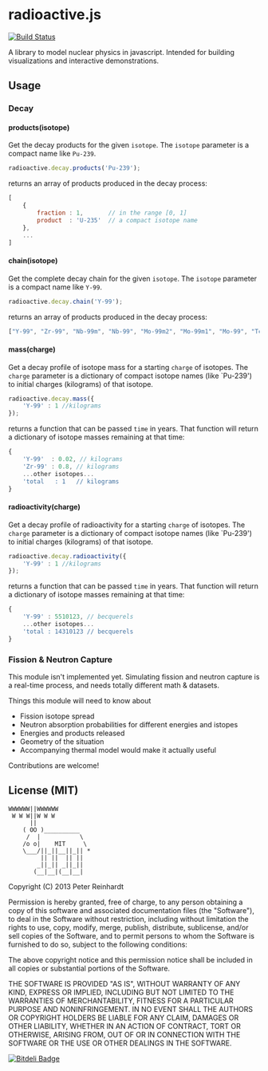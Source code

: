 radioactive.js
===============

[![Build Status](https://travis-ci.org/reinpk/radioactive.png?branch=master)](https://travis-ci.org/reinpk/radioactive)


A library to model nuclear physics in javascript. Intended for building visualizations and interactive demonstrations.

## Usage

### Decay

#### products(isotope)
Get the decay products for the given `isotope`. The `isotope` parameter is a compact name like `Pu-239`.

```javascript
radioactive.decay.products('Pu-239');
```

returns an array of products produced in the decay process:

```javascript
[
    {
        fraction : 1,       // in the range [0, 1]
        product  : 'U-235'  // a compact isotope name
    },
    ...
]
```

#### chain(isotope)
Get the complete decay chain for the given `isotope`. The `isotope` parameter is a compact name like `Y-99`.

```javascript
radioactive.decay.chain('Y-99');
```

returns an array of products produced in the decay process:

```javascript
["Y-99", "Zr-99", "Nb-99m", "Nb-99", "Mo-99m2", "Mo-99m1", "Mo-99", "Tc-99m", "Tc-99"]
```

#### mass(charge)
Get a decay profile of isotope mass for a starting `charge` of isotopes. The `charge` parameter is a dictionary of compact isotope names (like `Pu-239') to initial charges (kilograms) of that isotope.

```javascript
radioactive.decay.mass({
    'Y-99' : 1 //kilograms
});
```

returns a function that can be passed `time` in years. That function will return a dictionary of isotope masses remaining at that time:

```javascript
{
    'Y-99'  : 0.02, // kilograms
    'Zr-99' : 0.8, // kilograms
    ...other isotopes...
    'total   : 1   // kilograms
}
```

#### radioactivity(charge)
Get a decay profile of radioactivity for a starting `charge` of isotopes. The `charge` parameter is a dictionary of compact isotope names (like `Pu-239') to initial charges (kilograms) of that isotope.

```javascript
radioactive.decay.radioactivity({
    'Y-99' : 1 //kilograms
});
```

returns a function that can be passed `time` in years. That function will return a dictionary of isotope masses remaining at that time:

```javascript
{
    'Y-99' : 5510123, // becquerels
    ...other isotopes...
    'total : 14310123 // becquerels
}
```

### Fission & Neutron Capture
This module isn't implemented yet. Simulating fission and neutron capture is a real-time process, and needs totally different math & datasets.

Things this module will need to know about

+ Fission isotope spread
+ Neutron absorption probabilities for different energies and istopes
+ Energies and products released
+ Geometry of the situation
+ Accompanying thermal model would make it actually useful

Contributions are welcome!

## License (MIT)

    WWWWWW||WWWWWW
     W W W||W W W
          ||
        ( OO )__________
         /  |           \
        /o o|    MIT     \
        \___/||_||__||_|| *
             || ||  || ||
            _||_|| _||_||
           (__|__|(__|__|

Copyright (C) 2013 Peter Reinhardt

Permission is hereby granted, free of charge, to any person obtaining a copy of this software and associated documentation files (the "Software"), to deal in the Software without restriction, including without limitation the rights to use, copy, modify, merge, publish, distribute, sublicense, and/or sell copies of the Software, and to permit persons to whom the Software is furnished to do so, subject to the following conditions:

The above copyright notice and this permission notice shall be included in all copies or substantial portions of the Software.

THE SOFTWARE IS PROVIDED "AS IS", WITHOUT WARRANTY OF ANY KIND, EXPRESS OR IMPLIED, INCLUDING BUT NOT LIMITED TO THE WARRANTIES OF MERCHANTABILITY, FITNESS FOR A PARTICULAR PURPOSE AND NONINFRINGEMENT. IN NO EVENT SHALL THE AUTHORS OR COPYRIGHT HOLDERS BE LIABLE FOR ANY CLAIM, DAMAGES OR OTHER LIABILITY, WHETHER IN AN ACTION OF CONTRACT, TORT OR OTHERWISE, ARISING FROM, OUT OF OR IN CONNECTION WITH THE SOFTWARE OR THE USE OR OTHER DEALINGS IN THE SOFTWARE.


[![Bitdeli Badge](https://d2weczhvl823v0.cloudfront.net/reinpk/radioactive/trend.png)](https://bitdeli.com/free "Bitdeli Badge")

